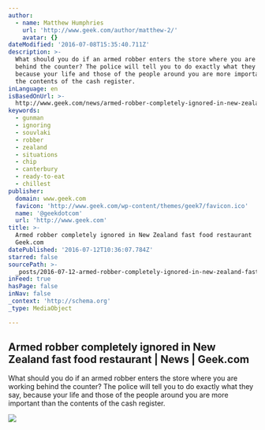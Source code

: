 ```yaml
---
author:
  - name: Matthew Humphries
    url: 'http://www.geek.com/author/matthew-2/'
    avatar: {}
dateModified: '2016-07-08T15:35:40.711Z'
description: >-
  What should you do if an armed robber enters the store where you are working
  behind the counter? The police will tell you to do exactly what they say,
  because your life and those of the people around you are more important than
  the contents of the cash register.
inLanguage: en
isBasedOnUrl: >-
  http://www.geek.com/news/armed-robber-completely-ignored-in-new-zealand-fast-food-restaurant-1660908/
keywords:
  - gunman
  - ignoring
  - souvlaki
  - robber
  - zealand
  - situations
  - chip
  - canterbury
  - ready-to-eat
  - chillest
publisher:
  domain: www.geek.com
  favicon: 'http://www.geek.com/wp-content/themes/geek7/favicon.ico'
  name: '@geekdotcom'
  url: 'http://www.geek.com'
title: >-
  Armed robber completely ignored in New Zealand fast food restaurant | News |
  Geek.com
datePublished: '2016-07-12T10:36:07.784Z'
starred: false
sourcePath: >-
  _posts/2016-07-12-armed-robber-completely-ignored-in-new-zealand-fast-food-res.md
inFeed: true
hasPage: false
inNav: false
_context: 'http://schema.org'
_type: MediaObject

---
```

<article style=""><h1>Armed robber completely ignored in New Zealand fast food restaurant | News | Geek.com</h1><p>What should you do if an armed robber enters the store where you are working behind the counter? The police will tell you to do exactly what they say, because your life and those of the people around you are more important than the contents of the cash register.</p><img src="http://www.geek.com/wp-content/uploads/2016/07/armed_robbery_ignored_gunman.jpg" /></article>